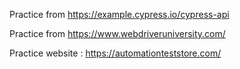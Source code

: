 Practice from https://example.cypress.io/cypress-api

Practice from https://www.webdriveruniversity.com/

Practice website : https://automationteststore.com/